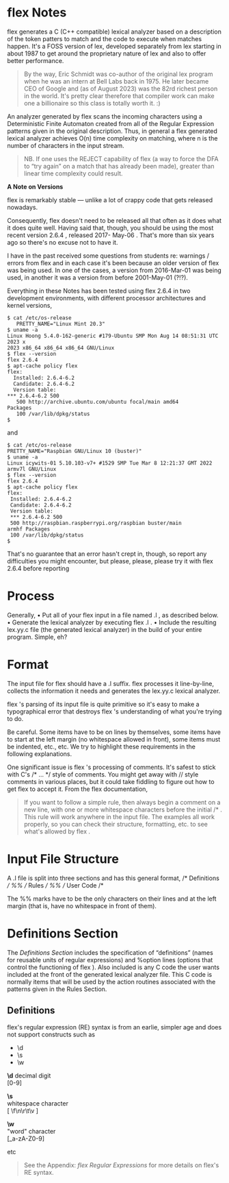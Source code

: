 # flex Notes

flex generates a C (C++ compatible) lexical analyzer based on a description of the token patters to match and the code to execute when matches happen. It's a FOSS version of lex, developed separately from lex starting in about 1987 to get around the proprietary nature of lex and also to offer better performance.
> By the way, Eric Schmidt was co-author of the original lex program when he was an intern at Bell Labs back in 1975. He later became CEO of Google and (as of August 2023) was the 82rd richest person in the world. It's pretty clear therefore that compiler work can make one a billionaire so this class is totally worth it. :)

An analyzer generated by flex scans the incoming characters using a Deterministic Finite Automaton created from all of the Regular Expression patterns given in the original description. Thus, in general a flex generated lexical analyzer achieves O(n) time complexity on matching, where n is the number of characters in the input stream.
> NB. If one uses the REJECT capability of flex (a way to force the DFA to “try again” on a match that has already been made), greater than linear time complexity could result.

**A Note on Versions**

flex is remarkably stable — unlike a lot of crappy code that gets released nowadays.

Consequently, flex doesn't need to be released all that often as it does what it does quite well. Having said that, though, you should be using the most recent version 2.6.4 , released 2017- May-06 . That's more than six years ago so there's no excuse not to have it.

I have in the past received some questions from students re: warnings / errors from flex and in each case it's been because an older version of flex was being used. In one of the cases, a version from 2016-Mar-01 was being used, in another it was a version from before 2001-May-01 (?!?).

Everything in these Notes has been tested using flex 2.6.4 in two development environments, with different processor architectures and kernel versions,

```
$ cat /etc/os-release
   PRETTY_NAME="Linux Mint 20.3"
$ uname -a
Linux Hoong 5.4.0-162-generic #179-Ubuntu SMP Mon Aug 14 08:51:31 UTC 2023 x
2023 x86_64 x86_64 x86_64 GNU/Linux
$ flex --version
flex 2.6.4
$ apt-cache policy flex
flex:
  Installed: 2.6.4-6.2
  Candidate: 2.6.4-6.2
  Version table:
*** 2.6.4-6.2 500
   500 http://archive.ubuntu.com/ubuntu focal/main amd64
Packages
   100 /var/lib/dpkg/status
$
```
and

```
$ cat /etc/os-release
PRETTY_NAME="Raspbian GNU/Linux 10 (buster)"
$ uname -a
Linux icywits-01 5.10.103-v7+ #1529 SMP Tue Mar 8 12:21:37 GMT 2022
armv7l GNU/Linux
$ flex --version
flex 2.6.4
$ apt-cache policy flex
flex:
 Installed: 2.6.4-6.2
 Candidate: 2.6.4-6.2
 Version table:
 *** 2.6.4-6.2 500
 500 http://raspbian.raspberrypi.org/raspbian buster/main
armhf Packages
 100 /var/lib/dpkg/status
$
```
That's no guarantee that an error hasn't crept in, though, so report any difficulties you might
encounter, but please, please, please try it with flex 2.6.4 before reporting

# Process

Generally,
• Put all of your flex input in a file named <whatever>.l , as described below.
• Generate the lexical analyzer by executing flex <whatever>.l .
• Include the resulting lex.yy.c file (the generated lexical analyzer) in the build of your entire
program.
Simple, eh?

# Format
The input file for flex should have a .l suffix. flex processes it line-by-line, collects the
information it needs and generates the lex.yy.c lexical analyzer.

flex 's parsing of its input file is quite primitive so it's easy to make a typographical error that
destroys flex 's understanding of what you're trying to do.

Be careful.
Some items have to be on lines by themselves, some items have to start at the left margin (no
whitespace allowed in front), some items must be indented, etc., etc. We try to highlight these
requirements in the following explanations.

One significant issue is flex 's processing of comments. It's safest to stick with C's /* ... */
style of comments. You might get away with // style comments in various places, but it could take
fiddling to figure out how to get flex to accept it. From the flex documentation,
> If you want to follow a simple rule, then always begin a comment on a new line, with
one or more whitespace characters before the initial /* . This rule will work anywhere
in the input file.
The examples all work properly, so you can check their structure, formatting, etc. to see what's
allowed by flex .

# Input File Structure
A .l file is split into three sections and has this general format,
/* Definitions */
%%
/* Rules */
%%
/* User Code /*

The %% marks have to be the only characters on their lines and at the left margin (that is, have no
whitespace in front of them).

# Definitions Section

The *Definitions Section* includes the specification of “definitions” (names for reusable units of regular
expressions) and %option lines (options that control the functioning of flex ). Also included is
any C code the user wants included at the front of the generated lexical analyzer file. This C code is
normally items that will be used by the action routines associated with the patterns given in the Rules
Section.

## Definitions  
flex's regular expression (RE) syntax is from an earlie, simpler age and does not support constructs such as 
* \d
* \s
* \w

**\d** 
decimal digit  
[0-9]

**\s**  
whitespace character  
[ \f\n\r\t\v ]  

**\w**  
"word" character  
[_a-zA-Z0-9]  

etc

> See the Appendix: *flex Regular Expressions* for more details on flex's RE syntax.

